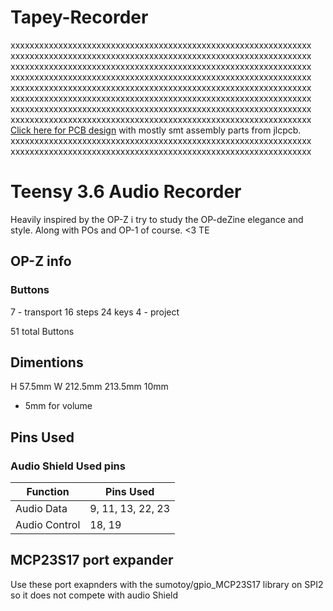 # Tapey-Recorder
xxxxxxxxxxxxxxxxxxxxxxxxxxxxxxxxxxxxxxxxxxxxxxxxxxxxxxxxxxxxxxx
xxxxxxxxxxxxxxxxxxxxxxxxxxxxxxxxxxxxxxxxxxxxxxxxxxxxxxxxxxxxxxx
xxxxxxxxxxxxxxxxxxxxxxxxxxxxxxxxxxxxxxxxxxxxxxxxxxxxxxxxxxxxxxx
xxxxxxxxxxxxxxxxxxxxxxxxxxxxxxxxxxxxxxxxxxxxxxxxxxxxxxxxxxxxxxx
xxxxxxxxxxxxxxxxxxxxxxxxxxxxxxxxxxxxxxxxxxxxxxxxxxxxxxxxxxxxxxx
xxxxxxxxxxxxxxxxxxxxxxxxxxxxxxxxxxxxxxxxxxxxxxxxxxxxxxxxxxxxxxx
xxxxxxxxxxxxxxxxxxxxxxxxxxxxxxxxxxxxxxxxxxxxxxxxxxxxxxxxxxxxxxx
xxxxxxxxxxxxxxxxxxxxxxxxxxxxxxxxxxxxxxxxxxxxxxxxxxxxxxxxxxxxxxx
[Click here for PCB design](https://easyeda.com/kuwala/teensy-3-6-audio-recorder-b) with mostly smt assembly parts from jlcpcb. 
xxxxxxxxxxxxxxxxxxxxxxxxxxxxxxxxxxxxxxxxxxxxxxxxxxxxxxxxxxxxxxx
xxxxxxxxxxxxxxxxxxxxxxxxxxxxxxxxxxxxxxxxxxxxxxxxxxxxxxxxxxxxxxx



# Teensy 3.6 Audio Recorder
Heavily inspired by the OP-Z i try to study
the OP-deZine elegance and style. Along with POs
and OP-1 of course. <3 TE 

## OP-Z info
### Buttons
7 - transport
16 steps
24 keys
4 - project 

51 total Buttons

## Dimentions
H 57.5mm
W 212.5mm 213.5mm 10mm
+ 5mm for volume


## Pins Used
### Audio Shield Used pins

|    Function   |  Pins Used |
|---------------|------------|
| Audio Data    | 9, 11, 13, 22, 23 |
| Audio Control | 18, 19 |

## MCP23S17 port expander
Use these port exapnders with 
the sumotoy/gpio_MCP23S17 library
on SPI2 so it does not compete with audio Shield
